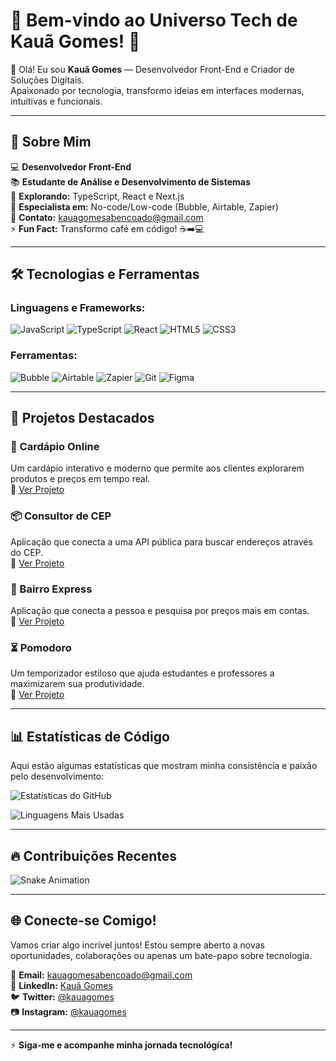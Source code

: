 # 🚀 Bem-vindo ao Universo Tech de Kauã Gomes! 🌟

👋 Olá! Eu sou **Kauã Gomes** — Desenvolvedor Front-End e Criador de Soluções Digitais.  
Apaixonado por tecnologia, transformo ideias em interfaces modernas, intuitivas e funcionais.    

---

## 🚨 Sobre Mim

💻 **Desenvolvedor Front-End**  
📚 **Estudante de Análise e Desenvolvimento de Sistemas**  
🌟 **Explorando:** TypeScript, React e Next.js  
🧩 **Especialista em:** No-code/Low-code (Bubble, Airtable, Zapier)  
📧 **Contato:** [kauagomesabencoado@gmail.com](mailto:kauagomesabencoado@gmail.com)  
⚡ **Fun Fact:** Transformo café em código! ☕➡️💻  

---

## 🛠️ Tecnologias e Ferramentas

### Linguagens e Frameworks:
![JavaScript](https://img.shields.io/badge/JavaScript-F7DF1E?style=for-the-badge&logo=javascript&logoColor=black)
![TypeScript](https://img.shields.io/badge/TypeScript-3178C6?style=for-the-badge&logo=typescript&logoColor=white)
![React](https://img.shields.io/badge/React-61DAFB?style=for-the-badge&logo=react&logoColor=black)
![HTML5](https://img.shields.io/badge/HTML5-E34F26?style=for-the-badge&logo=html5&logoColor=white)
![CSS3](https://img.shields.io/badge/CSS3-1572B6?style=for-the-badge&logo=css3&logoColor=white)

### Ferramentas:
![Bubble](https://img.shields.io/badge/Bubble-000000?style=for-the-badge&logo=bubble&logoColor=white)
![Airtable](https://img.shields.io/badge/Airtable-18BFFF?style=for-the-badge&logo=airtable&logoColor=white)
![Zapier](https://img.shields.io/badge/Zapier-FF4A00?style=for-the-badge&logo=zapier&logoColor=white)
![Git](https://img.shields.io/badge/Git-F05032?style=for-the-badge&logo=git&logoColor=white)
![Figma](https://img.shields.io/badge/Figma-F24E1E?style=for-the-badge&logo=figma&logoColor=white)

---

## 🚀 Projetos Destacados

### 🎨 Cardápio Online
Um cardápio interativo e moderno que permite aos clientes explorarem produtos e preços em tempo real.  
🔗 [Ver Projeto](#)  

### 📦 Consultor de CEP
Aplicação que conecta a uma API pública para buscar endereços através do CEP.  
🔗 [Ver Projeto](#)  

### 🛒 Bairro Express
Aplicação que conecta a pessoa e pesquisa por preços mais em contas.  
🔗 [Ver Projeto](#)  

### ⏳ Pomodoro
Um temporizador estiloso que ajuda estudantes e professores a maximizarem sua produtividade.  
🔗 [Ver Projeto](#)  

---

## 📊 Estatísticas de Código

Aqui estão algumas estatísticas que mostram minha consistência e paixão pelo desenvolvimento:

![Estatísticas do GitHub](https://github-readme-stats.vercel.app/api?username=kauagg&show_icons=true&theme=radical&hide_border=true)

![Linguagens Mais Usadas](https://github-readme-stats.vercel.app/api/top-langs/?username=kauagg&layout=compact&theme=radical&hide_border=true)

---

## 🔥 Contribuições Recentes

![Snake Animation](https://github.com/kauagg/kauagg/blob/output/github-contribution-grid-snake.svg)

---

## 🌐 Conecte-se Comigo!

Vamos criar algo incrível juntos! Estou sempre aberto a novas oportunidades, colaborações ou apenas um bate-papo sobre tecnologia.  

📧 **Email:** [kauagomesabencoado@gmail.com](mailto:kauagomesabencoado@gmail.com)  
💼 **LinkedIn:** [Kauã Gomes](#)  
🐦 **Twitter:** [@kauagomes](#)  
📷 **Instagram:** [@kauagomes](#)  

---

⚡ **Siga-me e acompanhe minha jornada tecnológica!**  

